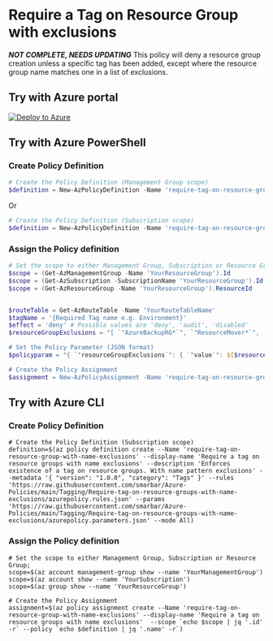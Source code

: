 # Require a Tag on Resource Group with exclusions

**_NOT COMPLETE, NEEDS UPDATING_**
This policy will deny a resource group creation unless a specific tag has been added, except where the resource group name matches one in a list of exclusions.

## Try with Azure portal

[![Deploy to Azure](http://azuredeploy.net/deploybutton.png)](https://portal.azure.com/?#blade/Microsoft_Azure_Policy/CreatePolicyDefinitionBlade/uri/https%3A%2F%2Fraw.githubusercontent.com%2Fsmarbar%2FAzure-Policies%2Fmain%2FTagging%2FRequire-tag-on-resource-groups-with-name-exclusions%2Fazurepolicy.json)

## Try with Azure PowerShell

### Create Policy Definition

```powershell
# Create the Policy Definition (Management Group scope)
$definition = New-AzPolicyDefinition -Name 'require-tag-on-resource-group-with-name-exclusions' -DisplayName 'Require a tag on resource groups with name exclusions' -description 'Enforces existence of a tag on resource groups where the resource group name does not match values in a parameter array' -metadata '{ "version": "1.0.0", "category": "Tags" }' -Policy 'https://raw.githubusercontent.com/smarbar/Azure-Policies/main/Tagging/Require-tag-on-resource-groups-with-name-exclusions/azurepolicy.rules.json' -Parameter 'https://raw.githubusercontent.com/smarbar/Azure-Policies/main/Tagging/Require-tag-on-resource-groups-with-name-exclusions/azurepolicy.parameters.json' -Mode All -ManagementGroupName 'YourManagementGroupName'
```

Or

```powershell
# Create the Policy Definition (Subscription scope)
$definition = New-AzPolicyDefinition -Name 'require-tag-on-resource-group-with-name-exclusions' -DisplayName 'Require a tag on resource groups with name exclusions' -description 'Enforces existence of a tag on resource groups where the resource group name does not match values in a parameter array' -metadata '{ "version": "1.0.0", "category": "Tags" }' -Policy 'https://raw.githubusercontent.com/smarbar/Azure-Policies/main/Tagging/Require-tag-on-resource-groups-with-name-exclusions/azurepolicy.rules.json' -Parameter 'https://raw.githubusercontent.com/smarbar/Azure-Policies/main/Tagging/Require-tag-on-resource-groups-with-name-exclusions/azurepolicy.parameters.json' -Mode All
```

### Assign the Policy definition

```powershell
# Set the scope to either Management Group, Subscription or Resource Group;
$scope = (Get-AzManagementGroup -Name 'YourResourceGroup').Id
$scope = (Get-AzSubscription -SubscriptionName 'YourResourceGroup').Id
$scope = (Get-AzResourceGroup -Name 'YourResourceGroup').ResourceId


$routeTable = Get-AzRouteTable -Name 'YourRouteTableName'
$tagName = '{Required Tag name e.g. Environment}'
$effect = 'deny' # Possible values are 'deny', 'audit', 'disabled'
$resourceGroupExclusions = "[ `"AzureBackupRG*`", `"ResourceMover*`", `"databricks-rg*`", `"NetworkWatcherRG`", `"microsoft-network`", `"LogAnalyticsDefaultResources`", `"DynamicsDeployments*`", `"MC_myResourceGroup`*" ]"

# Set the Policy Parameter (JSON format)
$policyparam = "{ `"resourceGroupExclusions`": { `"value`": ${$resourceGroupExclusions} }, `"effect`": { `"value`": ${$effect}} }"

# Create the Policy Assignment
$assignment = New-AzPolicyAssignment -Name 'require-tag-on-resource-group-with-name-exclusions' -DisplayName 'Require a tag on resource groups with name exclusions' -Scope $scope -PolicyDefinition $definition -PolicyParameter $policyparam
```

## Try with Azure CLI

### Create Policy Definition

```cli
# Create the Policy Definition (Subscription scope)
definition=$(az policy definition create --Name 'require-tag-on-resource-group-with-name-exclusions' --display-name 'Require a tag on resource groups with name exclusions' --description 'Enforces existence of a tag on resource groups. With name pattern exclusions' --metadata '{ "version": "1.0.0", "category": "Tags" }' --rules 'https://raw.githubusercontent.com/smarbar/Azure-Policies/main/Tagging/Require-tag-on-resource-groups-with-name-exclusions/azurepolicy.rules.json' --params 'https://raw.githubusercontent.com/smarbar/Azure-Policies/main/Tagging/Require-tag-on-resource-groups-with-name-exclusions/azurepolicy.parameters.json' --mode All)
```

### Assign the Policy definition

```cli
# Set the scope to either Management Group, Subscription or Resource Group;
scope=$(az account management-group show --name 'YourManagementGroup')
scope=$(az account show --name 'YourSubscription')
scope=$(az group show --name 'YourResourceGroup')

# Create the Policy Assignment
assignment=$(az policy assignment create --Name 'require-tag-on-resource-group-with-name-exclusions' --display-name 'Require a tag on resource groups with name exclusions'  --scope `echo $scope | jq '.id' -r` --policy `echo $definition | jq '.name' -r`)
```
